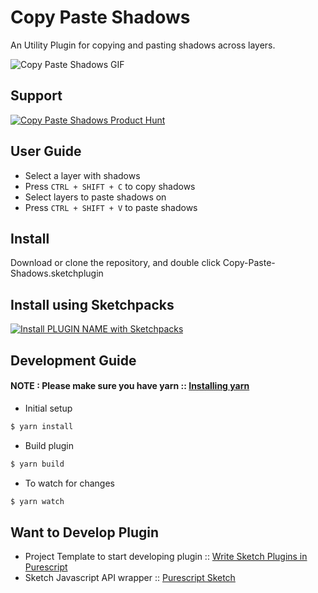 # Copy Paste Shadows

An Utility Plugin for copying and pasting shadows across layers.

![Copy Paste Shadows GIF](https://i.imgur.com/Rtss27r.gif)

## Support

[![Copy Paste Shadows Product Hunt](https://api.producthunt.com/widgets/embed-image/v1/featured.svg?post_id=156834&theme=dark)](https://www.producthunt.com/posts/copy-paste-shadows?utm_source=badge-featured&utm_medium=badge&utm_souce=badge-copy-paste-shadows)

## User Guide

* Select a layer with shadows
* Press `CTRL + SHIFT + C` to copy shadows
* Select layers to paste shadows on
* Press `CTRL + SHIFT + V` to paste shadows

## Install

Download or clone the repository, and double click Copy-Paste-Shadows.sketchplugin

## Install using Sketchpacks

[![Install PLUGIN NAME with Sketchpacks](http://sketchpacks-com.s3.amazonaws.com/assets/badges/sketchpacks-badge-install.png "Install PLUGIN NAME with Sketchpacks")](https://www.sketchpacks.com/iarthstar/copy-paste-shadows/install)

## Development Guide

#### NOTE : Please make sure you have yarn :: [Installing yarn](https://yarnpkg.com/en/docs/install)

* Initial setup

```bash
$ yarn install
```

* Build plugin

```bash
$ yarn build
```

* To watch for changes

```bash
$ yarn watch
```

## Want to Develop Plugin

* Project Template to start developing plugin :: [Write Sketch Plugins in Purescript](https://github.com/iarthstar/purs-sketch-plugin)
* Sketch Javascript API wrapper :: [Purescript Sketch](https://github.com/iarthstar/purescript-sketch)
